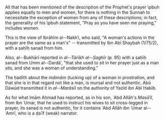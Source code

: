 All that has been mentioned of the description of the Prophet's prayer \pbuh applies equally to men and women, for there is nothing in the Sunnah to necessitate the exception of women from any of these descriptions; in fact, the generality of his \pbuh statement, "Pray as you have seen me praying," includes women.

<!-- TODO double check the following -->

This is the view of Ibrāhīm al--Nakhʾi, who said, "A woman's actions in the prayer are the same as a man's" -- transmitted by Ibn Abī Shaybah (1/75/2), with a ṣaḥīḥ sanad from him.

Also, al--Bukhārī reported in _al--Tārīkh al--Ṣaghīr_ (p. 95) with a ṣaḥīḥ sanad from Umm al--Dardāʾ, "that she used to sit in her prayer just as a man sits, and she was a woman of understanding."

The ḥadīth about the _indimām_ (tucking up) of a woman in prostration, and that she is in that regard not like a man, is mursal and not authentic. Abū Dāwūd transmitted it in _al--Marāsīl_ on the authority of Yazīd ibn Abī Ḥabīb.

As for what Imām Aḥmad has reported, as in his son, ʿAbd Allāh's _Masāʾil_, from Ibn ʿUmar, that he used to instruct his wives to sit cross-legged in prayer, its sanad is not authentic, for it contains ʿAbd Allāh ibn ʿUmar al--ʿAmrī, who is a ḍaʿīf (weak) narrator.


